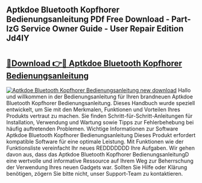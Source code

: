 ## Aptkdoe Bluetooth Kopfhorer Bedienungsanleitung PDf Free Download - Part-lzG Service Owner Guide - User Repair Edition Jd4lY

# <h2><a href="http://df2hp7.blite.top/?on=Aptkdoe+Bluetooth+Kopfhorer+Bedienungsanleitung">🔗Download 👉🔴 Aptkdoe Bluetooth Kopfhorer Bedienungsanleitung</a></h2>

[![Aptkdoe Bluetooth Kopfhorer Bedienungsanleitung new download](https://i.imgur.com/lujVjoI.png)](http://df2hp7.blite.top/?on=Aptkdoe+Bluetooth+Kopfhorer+Bedienungsanleitung)
Hallo und willkommen in der Bedienungsanleitung für Ihren brandneuen Aptkdoe Bluetooth Kopfhorer Bedienungsanleitung. Dieses Handbuch wurde speziell entwickelt, um Sie mit den Merkmalen, Funktionen und Vorteilen Ihres Produkts vertraut zu machen. Sie finden Schritt-für-Schritt-Anleitungen für Installation, Verwendung und Wartung sowie Tipps zur Fehlerbehebung bei häufig auftretenden Problemen. Wichtige Informationen zur Software Aptkdoe Bluetooth Kopfhorer Bedienungsanleitung Dieses Produkt erfordert kompatible Software für eine optimale Leistung. Mit Funktionen wie der Funktionsliste vereinfacht Ihr neues REDDDDDDD Ihre Aufgaben. Wir gehen davon aus, dass das Aptkdoe Bluetooth Kopfhorer BedienungsanleitungD eine wertvolle und informative Ressource auf Ihrem Weg zur Beherrschung der Verwendung Ihres neuen Gadgets war. Sollten Sie Hilfe oder Klärung benötigen, zögern Sie bitte nicht, unser Support-Team zu kontaktieren.
